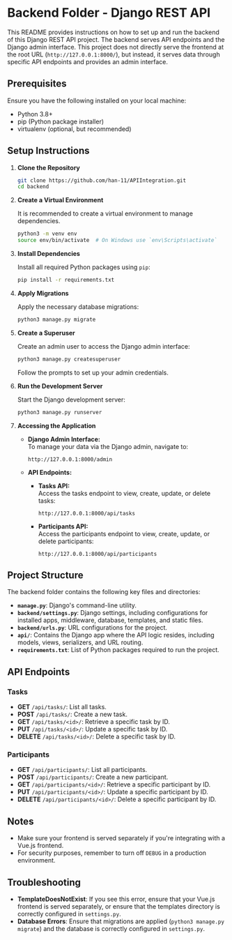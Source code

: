 # Backend Folder - Django REST API

This README provides instructions on how to set up and run the backend of this Django REST API project. The backend serves API endpoints and the Django admin interface. This project does not directly serve the frontend at the root URL (`http://127.0.0.1:8000/`), but instead, it serves data through specific API endpoints and provides an admin interface.

## Prerequisites

Ensure you have the following installed on your local machine:

- Python 3.8+
- pip (Python package installer)
- virtualenv (optional, but recommended)

## Setup Instructions

1. **Clone the Repository**

   ```bash
   git clone https://github.com/han-11/APIIntegration.git
   cd backend
   ```

2. **Create a Virtual Environment**

   It is recommended to create a virtual environment to manage dependencies.

   ```bash
   python3 -m venv env
   source env/bin/activate  # On Windows use `env\Scripts\activate`
   ```

3. **Install Dependencies**

   Install all required Python packages using `pip`:

   ```bash
   pip install -r requirements.txt
   ```

4. **Apply Migrations**

   Apply the necessary database migrations:

   ```bash
   python3 manage.py migrate
   ```

5. **Create a Superuser**

   Create an admin user to access the Django admin interface:

   ```bash
   python3 manage.py createsuperuser
   ```

   Follow the prompts to set up your admin credentials.

6. **Run the Development Server**

   Start the Django development server:

   ```bash
   python3 manage.py runserver
   ```

7. **Accessing the Application**

   - **Django Admin Interface:**  
     To manage your data via the Django admin, navigate to:
     ```
     http://127.0.0.1:8000/admin
     ```

   - **API Endpoints:**
     - **Tasks API:**  
       Access the tasks endpoint to view, create, update, or delete tasks:
       ```
       http://127.0.0.1:8000/api/tasks
       ```
       
     - **Participants API:**  
       Access the participants endpoint to view, create, update, or delete participants:
       ```
       http://127.0.0.1:8000/api/participants
       ```

## Project Structure

The backend folder contains the following key files and directories:

- **`manage.py`**: Django's command-line utility.
- **`backend/settings.py`**: Django settings, including configurations for installed apps, middleware, database, templates, and static files.
- **`backend/urls.py`**: URL configurations for the project.
- **`api/`**: Contains the Django app where the API logic resides, including models, views, serializers, and URL routing.
- **`requirements.txt`**: List of Python packages required to run the project.

## API Endpoints

### Tasks

- **GET** `/api/tasks/`: List all tasks.
- **POST** `/api/tasks/`: Create a new task.
- **GET** `/api/tasks/<id>/`: Retrieve a specific task by ID.
- **PUT** `/api/tasks/<id>/`: Update a specific task by ID.
- **DELETE** `/api/tasks/<id>/`: Delete a specific task by ID.

### Participants

- **GET** `/api/participants/`: List all participants.
- **POST** `/api/participants/`: Create a new participant.
- **GET** `/api/participants/<id>/`: Retrieve a specific participant by ID.
- **PUT** `/api/participants/<id>/`: Update a specific participant by ID.
- **DELETE** `/api/participants/<id>/`: Delete a specific participant by ID.

## Notes

- Make sure your frontend is served separately if you're integrating with a Vue.js frontend.
- For security purposes, remember to turn off `DEBUG` in a production environment.

## Troubleshooting

- **TemplateDoesNotExist**: If you see this error, ensure that your Vue.js frontend is served separately, or ensure that the templates directory is correctly configured in `settings.py`.
- **Database Errors**: Ensure that migrations are applied (`python3 manage.py migrate`) and the database is correctly configured in `settings.py`.

